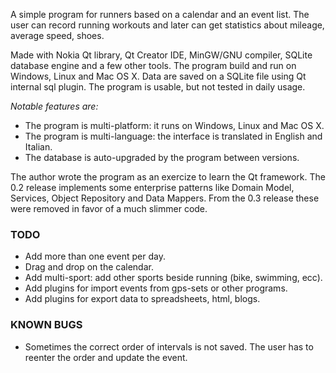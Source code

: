 A simple program for runners based on a calendar and an event list. The user
can record running workouts and later can get statistics about mileage, average
speed, shoes.

Made with Nokia Qt library, Qt Creator IDE, MinGW/GNU compiler, SQLite database engine and a few other tools. The program build and run on Windows, Linux and Mac OS X. Data are saved on a SQLite file using Qt internal sql plugin. The program is usable, but not tested in daily usage.

_Notable features are:_
  * The program is multi-platform: it runs on Windows, Linux and Mac OS X.
  * The program is multi-language: the interface is translated in English and Italian.
  * The database is auto-upgraded by the program between versions.

The author wrote the program as an exercize to learn the Qt framework. The 0.2
release implements some enterprise patterns like Domain Model, Services, Object
Repository and Data Mappers. From the 0.3 release these were removed in favor
of a much slimmer code.

### TODO ###
  * Add more than one event per day.
  * Drag and drop on the calendar.
  * Add multi-sport: add other sports beside running (bike, swimming, ecc).
  * Add plugins for import events from gps-sets or other programs.
  * Add plugins for export data to spreadsheets, html, blogs.

### KNOWN BUGS ###
  * Sometimes the correct order of intervals is not saved. The user has to reenter the order and update the event.